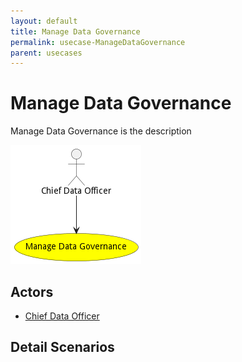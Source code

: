 ```yaml
---
layout: default
title: Manage Data Governance
permalink: usecase-ManageDataGovernance
parent: usecases
---
```

# Manage Data Governance

Manage Data Governance is the description

![Activities Diagram](./activities.png)

## Actors

* [Chief Data Officer](actor-cdo)











## Detail Scenarios





